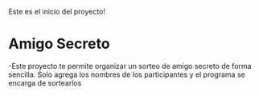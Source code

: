 Este es el inicio del proyecto!

<h1>Amigo Secreto</h1>

 -Este proyecto te permite organizar un sorteo de amigo secreto de forma sencilla. Solo agrega los nombres de los participantes y el programa se encarga de sortearlos